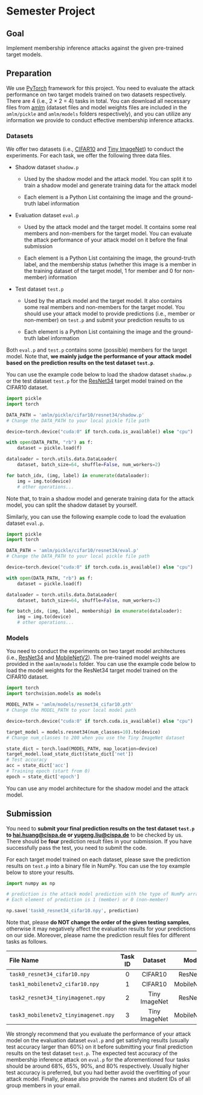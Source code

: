 # Semester Project

## Goal
Implement membership inference attacks against the given pre-trained target models. 

## Preparation

We use [PyTorch](https://pytorch.org) framework for this project. You need to evaluate the attack performance on two target models trained on two datasets respectively. There are 4 (i.e., 2 × 2 = 4) tasks in total. You can download all necessary files from [amlm](https://drive.google.com/drive/folders/1LZhRnyw9aJ2NzKpIRqJdZACAQpN5ulTY?usp=sharing) (dataset files and model weights files are included in the `amlm/pickle` and `amlm/models` folders respectively), and you can utilize any information we provide to conduct effective membership inference attacks.

### Datasets

We offer two datasets (i.e., [CIFAR10](https://www.cs.toronto.edu/~kriz/cifar.html) and [Tiny ImageNet](https://huggingface.co/datasets/Maysee/tiny-imagenet)) to conduct the experiments. For each task, we offer the following three data files. 

- Shadow dataset `shadow.p`
    - Used by the shadow model and the attack model. You can split it to train a shadow model and generate training data for the attack model

    - Each element is a Python List containing the image and the ground-truth label information

- Evaluation dataset `eval.p`
    - Used by the attack model and the target model. It contains some real members and non-members for the target model. You can evaluate the attack performance of your attack model on it before the final submission

    - Each element is a Python List containing the image, the ground-truth label, and the membership status (whether this image is a member in the training dataset of the target model, 1 for member and 0 for non-member) information

- Test dataset `test.p`
    - Used by the attack model and the target model. It also contains some real members and non-members for the target model. You should use your attack model to provide predictions (i.e., member or non-member) on `test.p` and submit your prediction results to us

    - Each element is a Python List containing the image and the ground-truth label information

Both `eval.p` and `test.p` contains some (possible) members for the target model. Note that, **we mainly judge the performance of your attack model based on the prediction results on the test dataset `test.p`**. 

You can use the example code below to load the shadow dataset `shadow.p` or the test dataset `test.p` for the [ResNet34](https://pytorch.org/vision/main/models/generated/torchvision.models.resnet34.html) target model trained on the CIFAR10 dataset.

```Python
import pickle
import torch

DATA_PATH = 'amlm/pickle/cifar10/resnet34/shadow.p'
# Change the DATA_PATH to your local pickle file path

device=torch.device("cuda:0" if torch.cuda.is_available() else "cpu")

with open(DATA_PATH, "rb") as f:
    dataset = pickle.load(f)

dataloader = torch.utils.data.DataLoader(
    dataset, batch_size=64, shuffle=False, num_workers=2)

for batch_idx, (img, label) in enumerate(dataloader):
    img = img.to(device)
    # other operations...
```
Note that, to train a shadow model and generate training data for the attack model, you can split the shadow dataset by yourself. 

Similarly, you can use the following example code to load the evaluation dataset `eval.p`.

```Python
import pickle
import torch

DATA_PATH = 'amlm/pickle/cifar10/resnet34/eval.p'
# Change the DATA_PATH to your local pickle file path

device=torch.device("cuda:0" if torch.cuda.is_available() else "cpu")

with open(DATA_PATH, "rb") as f:
    dataset = pickle.load(f)

dataloader = torch.utils.data.DataLoader(
    dataset, batch_size=64, shuffle=False, num_workers=2)

for batch_idx, (img, label, membership) in enumerate(dataloader):
    img = img.to(device)
    # other operations...
```

### Models

You need to conduct the experiments on two target model architectures (i.e., [ResNet34](https://pytorch.org/vision/main/models/generated/torchvision.models.resnet34.html) and [MobileNetV2](https://pytorch.org/vision/main/models/generated/torchvision.models.mobilenet_v2.html)). The pre-trained model weights are provided in the `aamlm/models` folder. You can use the example code below to load the model weights for the ResNet34 target model trained on the CIFAR10 dataset.

```Python
import torch
import torchvision.models as models

MODEL_PATH = 'amlm/models/resnet34_cifar10.pth'
# Change the MODEL_PATH to your local model path

device=torch.device("cuda:0" if torch.cuda.is_available() else "cpu")

target_model = models.resnet34(num_classes=10).to(device)
# Change num_classes to 200 when you use the Tiny ImageNet dataset

state_dict = torch.load(MODEL_PATH, map_location=device)
target_model.load_state_dict(state_dict['net'])
# Test accuracy
acc = state_dict['acc']
# Training epoch (start from 0)
epoch = state_dict['epoch']
```

You can use any model architecture for the shadow model and the attack model.

## Submission

You need to **submit your final prediction results on the test dataset `test.p` to [hai.huang@cispa.de](mailto:hai.huang@cispa.de) or [yugeng.liu@cispa.de](mailto:yugeng.liu@cispa.de)** to be checked by us. There should be **four** prediction result files in your submission.
If you have successfully pass the test, you need to submit the code.

For each target model trained on each dataset, please save the prediction results on `test.p` into a binary file in NumPy. You can use the toy example below to store your results.

```Python
import numpy as np

# prediction is the attack model prediction with the type of NumPy array containing all the test elements
# Each element of prediction is 1 (member) or 0 (non-member)

np.save('task0_resnet34_cifar10.npy', prediction)
```

Note that, please **do NOT change the order of the given testing samples**, otherwise it may negatively affect the evaluation results for your predictions on our side. Moreover, please name the prediction result files for different tasks as follows. 

| File Name | Task ID | Dataset | Model |
| :- | :-: | :-: | :-: |
| `task0_resnet34_cifar10.npy` | 0 | CIFAR10 | ResNet34 |
| `task1_mobilenetv2_cifar10.npy` | 1 | CIFAR10 | MobileNetV2 |
| `task2_resnet34_tinyimagenet.npy` | 2 | Tiny ImageNet | ResNet34 |
| `task3_mobilenetv2_tinyimagenet.npy` | 3 | Tiny ImageNet | MobileNetV2 |

We strongly recommend that you evaluate the performance of your attack model on the evaluation dataset `eval.p` and get satisfying results (usually test accuracy larger than 60%) on it before submitting your final prediction results on the test dataset `test.p`. 
The expected test accuracy of the membership inference attack on `eval.p` for the aforementioned four tasks should be around 68%, 65%, 90%, and 80% respectively. Usually higher test accuracy is preferred, but you had better avoid the overfitting of your attack model. 
Finally, please also provide the names and student IDs of all group members in your email.